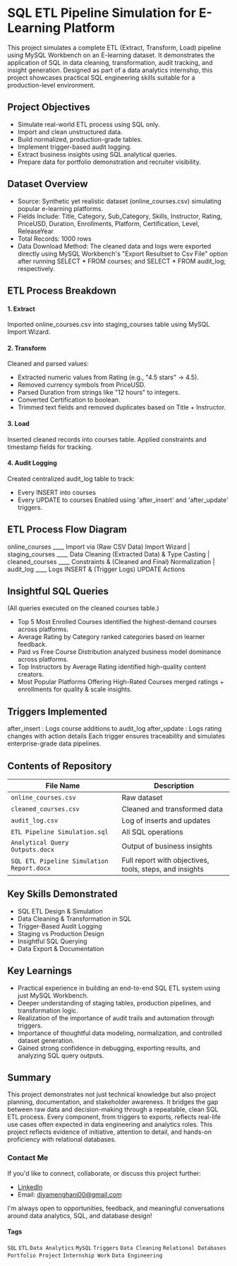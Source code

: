 # SQL ETL Pipeline Simulation for E-Learning Platform

This project simulates a complete ETL (Extract, Transform, Load) pipeline using MySQL Workbench on an E-learning dataset. It demonstrates the application of SQL in data cleaning, transformation, audit tracking, and insight generation. Designed as part of a data analytics internship, this project showcases practical SQL engineering skills suitable for a production-level environment.


## Project Objectives
- Simulate real-world ETL process using SQL only.
- Import and clean unstructured data.
- Build normalized, production-grade tables.
- Implement trigger-based audit logging.
- Extract business insights using SQL analytical queries.
- Prepare data for portfolio demonstration and recruiter visibility.


## Dataset Overview
- Source: Synthetic yet realistic dataset (online_courses.csv) simulating popular e-learning platforms.
- Fields Include: Title, Category, Sub_Category, Skills, Instructor, Rating, PriceUSD, Duration, Enrollments, Platform, Certification, Level, ReleaseYear
- Total Records: 1000 rows
- Data Download Method: The cleaned data and logs were exported directly using MySQL Workbench's "Export Resultset to Csv File" option after running SELECT * FROM courses; and SELECT * FROM audit_log; respectively.


## ETL Process Breakdown

#### 1. Extract
Imported online_courses.csv into staging_courses table using MySQL Import Wizard.

#### 2. Transform
Cleaned and parsed values:
  - Extracted numeric values from Rating (e.g., "4.5 stars" -> 4.5).
  - Removed currency symbols from PriceUSD.
  - Parsed Duration from strings like "12 hours" to integers.
  - Converted Certification to boolean.
  - Trimmed text fields and removed duplicates based on Title + Instructor.

#### 3. Load
Inserted cleaned records into courses table.
Applied constraints and timestamp fields for tracking.

#### 4. Audit Logging
Created centralized audit_log table to track:
  - Every INSERT into courses
  - Every UPDATE to courses
Enabled using 'after_insert' and 'after_update' triggers.


## ETL Process Flow Diagram

online_courses   ____  Import via
(Raw CSV Data)        Import Wizard
        |
staging_courses   ____  Data Cleaning
(Extracted Data)        & Type Casting
        |
  cleaned_courses   ____  Constraints &
(Cleaned and Final)       Normalization
        |
    audit_log     ____  Logs INSERT & 
  (Trigger Logs)        UPDATE Actions


## Insightful SQL Queries 
(All queries executed on the cleaned courses table.)
- Top 5 Most Enrolled Courses identified the highest-demand courses across platforms.
- Average Rating by Category ranked categories based on learner feedback.
- Paid vs Free Course Distribution analyzed business model dominance across platforms.
- Top Instructors by Average Rating identified high-quality content creators.
- Most Popular Platforms Offering High-Rated Courses merged ratings + enrollments for quality & scale insights.


## Triggers Implemented
after_insert : Logs course additions to audit_log
after_update : Logs rating changes with action details
Each trigger ensures traceability and simulates enterprise-grade data pipelines.


## Contents of Repository

|                 File Name                 |                      Description                        |
|-------------------------------------------|---------------------------------------------------------|
|            `online_courses.csv`           | Raw dataset                                             |
|            `cleaned_courses.csv`          | Cleaned and transformed data                            |
|              `audit_log.csv`              | Log of inserts and updates                              |
|        `ETL Pipeline Simulation.sql`      | All SQL operations                                      |
|       `Analytical Query Outputs.docx`     | Output of business insights                             |
| `SQL ETL Pipeline Simulation Report.docx` | Full report with objectives, tools, steps, and insights |


## Key Skills Demonstrated
- SQL ETL Design & Simulation
- Data Cleaning & Transformation in SQL
- Trigger-Based Audit Logging
- Staging vs Production Design
- Insightful SQL Querying
- Data Export & Documentation


## Key Learnings
- Practical experience in building an end-to-end SQL ETL system using just MySQL Workbench.
- Deeper understanding of staging tables, production pipelines, and transformation logic.
- Realization of the importance of audit trails and automation through triggers.
- Importance of thoughtful data modeling, normalization, and controlled dataset generation.
- Gained strong confidence in debugging, exporting results, and analyzing SQL query outputs.


## Summary
This project demonstrates not just technical knowledge but also project planning, documentation, and stakeholder awareness. It bridges the gap between raw data and decision-making through a repeatable, clean SQL ETL process. Every component, from triggers to exports, reflects real-life use cases often expected in data engineering and analytics roles. This project reflects evidence of initiative, attention to detail, and hands-on proficiency with relational databases.

### Contact Me
If you'd like to connect, collaborate, or discuss this project further:
- [LinkedIn](https://www.linkedin.com/in/diya-menghani-ab409031a/)
- Email: diyamenghani00@gmail.com

I'm always open to opportunities, feedback, and meaningful conversations around data analytics, SQL, and database design!


#### Tags
`SQL` `ETL` `Data Analytics` `MySQL` `Triggers` `Data Cleaning` `Relational Databases` `Portfolio Project` `Internship Work` `Data Engineering`
